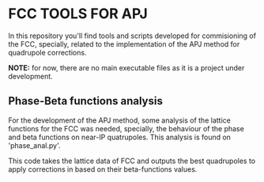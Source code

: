 # FCC TOOLS FOR APJ

In this repository you'll find tools and scripts developed for commisioning of the FCC, specially, related to the implementation of the APJ method for quadrupole corrections. 

__NOTE:__ for now, there are no main executable files as it is a project under development.

## Phase-Beta functions analysis
For the development of the APJ method, some analysis of the lattice functions for the FCC was needed, specially, the behaviour of the phase and beta functions on near-IP quatrupoles. This analysis is found on 'phase_anal.py'.

This code takes the lattice data of FCC and outputs the best quadrupoles to apply corrections in based on their beta-functions values.
